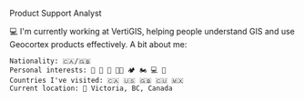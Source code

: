 Product Support Analyst

💻 I'm currently working at VertiGIS, helping people understand GIS and use Geocortex products effectively.
A bit about me:

    Nationality: 🇨🇦/🇬🇧
    Personal interests: 🏃 🥋 🥊 💪🏽 🏕 🏍 💻 🛫
    Countries I've visited: 🇨🇦 🇺🇸 🇬🇧 🇨🇺 🇲🇽
    Current location: 📍 Victoria, BC, Canada


<!--
**ggfevans/ggfevans** is a ✨ _special_ ✨ repository because its `README.md` (this file) appears on your GitHub profile.

🌎 Check my portfolio

I'm always working on something, and often too excited about it to stop and update my portfolio

Feel free to reach out and see what I'm up to now 💬

Here are some ideas to get you started:

- 🔭 I’m currently working on ...
- 🌱 I’m currently learning ...
- 👯 I’m looking to collaborate on ...
- 🤔 I’m looking for help with ...
- 💬 Ask me about ...
- 📫 How to reach me: ...
- 😄 Pronouns: ...
- ⚡ Fun fact: ...
-->
